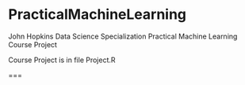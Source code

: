 # PracticalMachineLearning
John Hopkins Data Science Specialization Practical Machine Learning Course Project  

Course Project is in file Project.R

===
